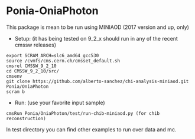 # Ponia-OniaPhoton

This package is mean to be run using MINIAOD (2017 version and up, only)

* Setup: (it has being tested on 9_2_x should run in any of the recent cmssw releases)

```
export SCRAM_ARCH=slc6_amd64_gcc530
source /cvmfs/cms.cern.ch/cmsset_default.sh
cmsrel CMSSW_9_2_10
cd CMSSW_9_2_10/src/
cmsenv
git clone https://github.com/alberto-sanchez/chi-analysis-miniaod.git Ponia/OniaPhoton
scram b

```

* Run: (use your favorite input sample)

```
cmsRun Ponia/OniaPhoton/test/run-chib-miniaod.py (for chib reconstruction)
```

In test directory you can find other examples to run over data and mc.

